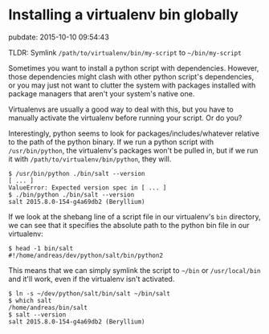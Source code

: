 # Installing a virtualenv bin globally
pubdate: 2015-10-10 09:54:43

TLDR: Symlink `/path/to/virtualenv/bin/my-script` to `~/bin/my-script`

Sometimes you want to install a python script with dependencies. However, those dependencies might clash with other python script's dependencies, or you may just not want to clutter the system with packages installed with package managers that aren't your system's native one.

Virtualenvs are usually a good way to deal with this, but you have to manually activate the virtualenv before running your script. Or do you?

Interestingly, python seems to look for packages/includes/whatever relative to the path of the python binary. If we run a python script with `/usr/bin/python`, the virtualenv's packages won't be pulled in, but if we run it with `/path/to/virtualenv/bin/python`, they will.

	$ /usr/bin/python ./bin/salt --version
	[ ... ]
	ValueError: Expected version spec in [ ... ]
	$ ./bin/python ./bin/salt --version
	salt 2015.8.0-154-g4a69db2 (Beryllium)

If we look at the shebang line of a script file in our virtualenv's `bin` directory, we can see that it specifies the absolute path to the python bin file in our virtualenv:

	$ head -1 bin/salt
	#!/home/andreas/dev/python/salt/bin/python2

This means that we can simply symlink the script to `~/bin` or `/usr/local/bin` and it'll work, even if the virtualenv isn't activated.

	$ ln -s ~/dev/python/salt/bin/salt ~/bin/salt
	$ which salt
	/home/andreas/bin/salt
	$ salt --version
	salt 2015.8.0-154-g4a69db2 (Beryllium)
